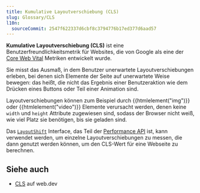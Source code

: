 ```yaml
---
title: Kumulative Layoutverschiebung (CLS)
slug: Glossary/CLS
l10n:
  sourceCommit: 2547f622337d6cbf8c3794776b17ed377d6aad57
---
```


**Kumulative Layoutverschiebung (CLS)** ist eine Benutzerfreundlichkeitsmetrik für Websites, die von Google als eine der [Core Web Vital](https://web.dev/articles/vitals) Metriken entwickelt wurde.

Sie misst das Ausmaß, in dem Benutzer unerwartete Layoutverschiebungen erleben, bei denen sich Elemente der Seite auf unerwartete Weise bewegen: das heißt, die nicht das Ergebnis einer Benutzeraktion wie dem Drücken eines Buttons oder Teil einer Animation sind.

Layoutverschiebungen können zum Beispiel durch {{htmlelement("img")}} oder {{htmlelement("video")}} Elemente verursacht werden, denen keine `width` und `height` Attribute zugewiesen sind, sodass der Browser nicht weiß, wie viel Platz sie benötigen, bis sie geladen sind.

Das [`LayoutShift`](/de/docs/Web/API/LayoutShift) Interface, das Teil der [Performance API](/de/docs/Web/API/Performance_API) ist, kann verwendet werden, um einzelne Layoutverschiebungen zu messen, die dann genutzt werden können, um den CLS-Wert für eine Webseite zu berechnen.

## Siehe auch

- [CLS](https://web.dev/articles/cls) auf web.dev
